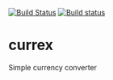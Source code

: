 [![Build Status](https://travis-ci.org/nth10sd/currex.svg?branch=master)](https://travis-ci.org/nth10sd/currex) [![Build status](https://ci.appveyor.com/api/projects/status/tlxxu47nvavjvts8/branch/master?svg=true)](https://ci.appveyor.com/project/nth10sd/currex/branch/master)

# currex
Simple currency converter
